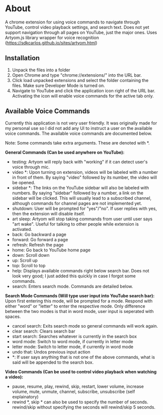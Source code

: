 # About
A chrome extension for using voice commands to navigate through YouTube, control video playback settings, and search text. Does not yet support navigation through all pages on YouTube, just the major ones. Uses Artyom.js library wrapper for voice recognition (https://sdkcarlos.github.io/sites/artyom.html)

## Installation
1. Unpack the files into a folder
2. Open Chrome and type "chrome://extensions/" into the URL bar.
3. Click load unpacked extensions and select the folder containing the files. Make sure Developer Mode is turned on.
4. Navigate to YouTube and click the application icon right of the URL bar. Activating the icon will enable voice commands for the active tab only.

## Available Voice Commands
Currently this application is not very user friendly. It was originally made for my personal use so I did not add any UI to instruct a user on the available voice commands. The available voice commands are documented below.

Note: Some commands take extra arguments. These are denoted with *.

**General Commands (Can be used anywhere on YouTube):**
* testing: Artyom will reply back with "working" if it can detect user's voice through mic.
* video *: Upon turning on extension, videos will be labeled with a number in front of them. By saying "video" followed by its number, the video will be opened.
* sidebar *: The links on the YouTube sidebar will also be labeled with numbers. By saying "sidebar" followed by a number, a link on the sidebar will be clicked. This will usually lead to a subscribed channel, although commands for channel pages are not implemented yet.
* shutdown: User will be prompted for "yes"/"no". If user replies with yes, then the extension will disable itself.
* art sleep: Artyom will stop taking commands from user until user says "art wake". Useful for talking to other people while extension is activated.
* back: Go backward a page
* forward: Go forward a page
* refresh: Refresh the page
* home: Go back to YouTube home page
* down: Scroll down
* up: Scroll up
* top: Scroll to top
* help: Displays available commands right below search bar. Does not look very good; I just added this quickly in case I forgot some commands.
* search: Enters search mode. Commands are detailed below.
    
**Search Mode Commands (Will type user input into YouTube search bar):**
    Upon first entering this mode, will be prompted for a mode. Respond with either "word" or "letter" to enter the respective mode. Only difference between the two modes is that in word mode, user input is seperated with spaces.
* cancel search: Exits search mode so general commands will work again.
* clear search: Clears search bar
* start search: Searches whatever is currently in the search box
* word mode: Switch to word mode, if currently in letter mode
* letter mode: Switch to letter mode, if currently in word mode
* undo that: Undos previous input action
* *: If user says anything that is not one of the above commands, what is said will be appended to the search box.
    
**Video Commands (Can be used to control video playback when watching a video):**
* pause, resume, play, rewind, skip, restart, lower volume, increase volume, mute, unmute, channel, subscribe, unsubscribe (self explainatory)
* rewind *, skip * can also be used to specify the number of seconds. rewind/skip without specifying the seconds will rewind/skip 5 seconds.